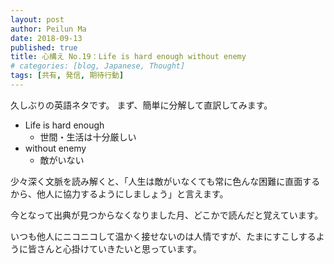 ```yaml
---
layout: post
author: Peilun Ma
date: 2018-09-13
published: true
title: 心構え No.19：Life is hard enough without enemy
# categories: [blog, Japanese, Thought]
tags: [共有, 発信, 期待行動]
---
```

久しぶりの英語ネタです。
まず、簡単に分解して直訳してみます。

* Life is hard enough
  * 世間・生活は十分厳しい
* without enemy
  * 敵がいない

少々深く文脈を読み解くと、「人生は敵がいなくても常に色んな困難に直面するから、他人に協力するようにしましょう」と言えます。

今となって出典が見つからなくなりました月、どこかで読んだと覚えています。

いつも他人にニコニコして温かく接せないのは人情ですが、たまにすこしするように皆さんと心掛けていきたいと思っています。
